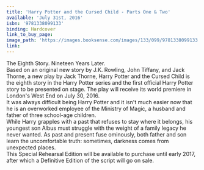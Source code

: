 ```yaml
---
title: 'Harry Potter and the Cursed Child - Parts One & Two'
available: 'July 31st, 2016'
isbn: '9781338099133'
binding: Hardcover
link_to_buy_page:
image_path: 'https://images.booksense.com/images/133/099/9781338099133.jpg'
link:
---
```



The Eighth Story. Nineteen Years Later.&nbsp;
<br>Based on an original new story by J.K. Rowling, John Tiffany, and Jack Thorne, a new play by Jack Thorne, Harry Potter and the Cursed Child is the eighth story in the Harry Potter series and the first official Harry Potter story to be presented on stage. The play will receive its world premiere in London's West End on July 30, 2016.&nbsp;
<br>It was always difficult being Harry Potter and it isn't much easier now that he is an overworked employee of the Ministry of Magic, a husband and father of three school-age children.&nbsp;
<br>While Harry grapples with a past that refuses to stay where it belongs, his youngest son Albus must struggle with the weight of a family legacy he never wanted. As past and present fuse ominously, both father and son learn the uncomfortable truth: sometimes, darkness comes from unexpected places.&nbsp;
<br>This Special Rehearsal Edition will be available to purchase until early 2017, after which a Definitive Edition of the script will go on sale.